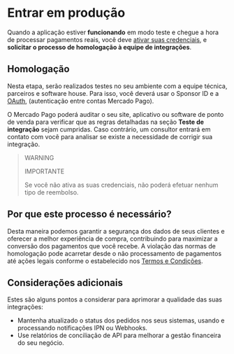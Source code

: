 # Entrar em produção

Quando a aplicação estiver **funcionando** em modo teste e chegue a hora de processar pagamentos reais, você deve [ativar suas credenciais](developers/pt/docs/qr-code/additional-content/credentials), e **solicitar o processo de homologação à equipe de integrações**.

## Homologação

Nesta etapa, serão realizados testes no seu ambiente com a equipe técnica, parceiros e software house. Para isso, você deverá usar o Sponsor ID e a [OAuth](/developers/pt/docs/qr-code/additional-content/security/oauth/introduction), (autenticação entre contas Mercado Pago).

O Mercado Pago poderá auditar o seu site, aplicativo ou software de ponto de venda para verificar que as regras detalhadas na seção **Teste de integração** sejam cumpridas. Caso contrário, um consultor entrará em contato com você para analisar se existe a necessidade de corrigir sua integração.

> WARNING
>
> IMPORTANTE
>
> Se você não ativa as suas credenciais, não poderá efetuar nenhum tipo de reembolso.

## Por que este processo é necessário?

Desta maneira podemos garantir a segurança dos dados de seus clientes e oferecer a melhor experiência de compra, contribuindo para maximizar a conversão dos pagamentos que você recebe. A violação das normas de homologação pode acarretar desde o não processamento de pagamentos até ações legais conforme o estabelecido nos [Termos e Condições](https://www.mercadopago[FAKER][URL][DOMAIN]/ajuda/termos-e-condicoes_300).

## Considerações adicionais

Estes são alguns pontos a considerar para aprimorar a qualidade das suas integrações:

* Mantenha atualizado o status dos pedidos nos seus sistemas, usando e processando notificações IPN ou Webhooks.
* Use relatórios de conciliação de API para melhorar a gestão financeira do seu negócio.

